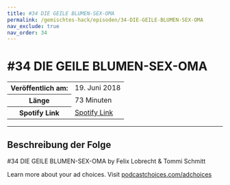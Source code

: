 ```yaml
---
title: #34 DIE GEILE BLUMEN-SEX-OMA
permalink: /gemischtes-hack/episoden/34-DIE-GEILE-BLUMEN-SEX-OMA
nav_exclude: true
nav_order: 34
---
```


# #34 DIE GEILE BLUMEN-SEX-OMA
<table class="resp-table dcf-table dcf-table-responsive dcf-table-bordered dcf-table-striped dcf-w-100%">
                    <tbody>
                        <tr>
                            <th scope="row">Veröffentlich am:</th>
                            <td data-label="Veröffentlich am:">19. Juni 2018</td>
                        </tr>
                        <tr>
                            <th scope="row">Länge </th>
                            <td data-label="Länge ">73 Minuten</td>
                        </tr><tr>
                                <th scope="row">Spotify Link</th>
                                <td data-label="Spotify Link"><a href="https://open.spotify.com/episode/11T4L6cEkstzaX8SNgKmUI">Spotify Link</a></td>
                            </tr></tbody>
                </table>

***

## Beschreibung der Folge

<div>
<p>#34 DIE GEILE BLUMEN-SEX-OMA by Felix Lobrecht &amp; Tommi Schmitt</p><p> </p><p>Learn more about your ad choices. Visit <a href="https://podcastchoices.com/adchoices">podcastchoices.com/adchoices</a></p>  
</div>

